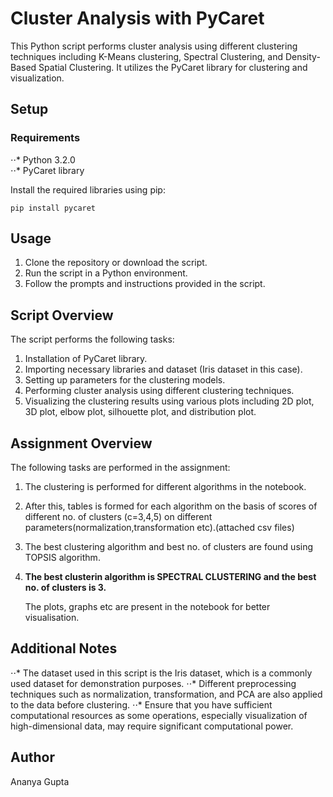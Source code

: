 # Cluster Analysis with PyCaret
This Python script performs cluster analysis using different clustering techniques including K-Means clustering, Spectral Clustering, and Density-Based Spatial Clustering. It utilizes the PyCaret library for clustering and visualization.

## Setup
### Requirements
⋅⋅* Python 3.2.0<br/>
⋅⋅* PyCaret library

Install the required libraries using pip:
```
pip install pycaret
```

## Usage

1. Clone the repository or download the script.
2. Run the script in a Python environment.
3. Follow the prompts and instructions provided in the script.

## Script Overview
The script performs the following tasks:

1. Installation of PyCaret library.
2. Importing necessary libraries and dataset (Iris dataset in this case).
3. Setting up parameters for the clustering models.
4. Performing cluster analysis using different clustering techniques.
5. Visualizing the clustering results using various plots including 2D plot, 3D plot, elbow plot, silhouette plot, and distribution plot.

## Assignment Overview
The following tasks are performed in the assignment:

1. The clustering is performed for different algorithms in the notebook.
2. After this, tables is formed for each algorithm on the basis of scores of different no. of clusters (c=3,4,5) on different parameters(normalization,transformation etc).(attached csv files)
3. The best clustering algorithm and best no. of clusters are found using TOPSIS algorithm.
4. **The best clusterin algorithm is SPECTRAL CLUSTERING and the best no. of clusters is 3.**

   The plots, graphs etc are present in the notebook for better visualisation.

## Additional Notes

⋅⋅* The dataset used in this script is the Iris dataset, which is a commonly used dataset for demonstration purposes.
⋅⋅* Different preprocessing techniques such as normalization, transformation, and PCA are also applied to the data before clustering.
⋅⋅* Ensure that you have sufficient computational resources as some operations, especially visualization of high-dimensional data, may require significant computational power.

## Author
Ananya Gupta

